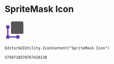 # SpriteMask Icon
![](/img/SpriteMask%20Icon.png)

``` CSharp
EditorGUIUtility.IconContent("SpriteMask Icon")
```
```
5750710370767426130
```

